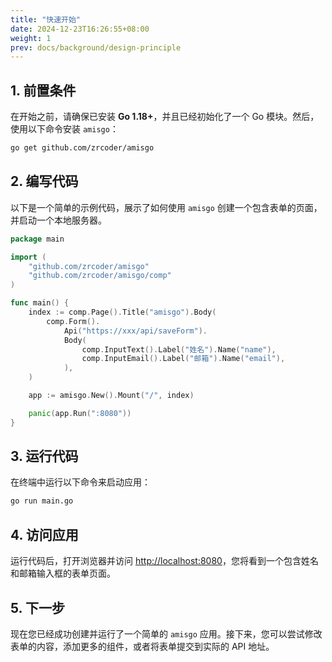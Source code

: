 ```yaml
---
title: "快速开始"
date: 2024-12-23T16:26:55+08:00
weight: 1
prev: docs/background/design-principle
---
```


## 1. 前置条件

在开始之前，请确保已安装 **Go 1.18+**，并且已经初始化了一个 Go 模块。然后，使用以下命令安装 `amisgo`：

```bash
go get github.com/zrcoder/amisgo
```

## 2. 编写代码

以下是一个简单的示例代码，展示了如何使用 `amisgo` 创建一个包含表单的页面，并启动一个本地服务器。

```go
package main

import (
	"github.com/zrcoder/amisgo"
	"github.com/zrcoder/amisgo/comp"
)

func main() {
	index := comp.Page().Title("amisgo").Body(
		comp.Form().
			Api("https://xxx/api/saveForm").
			Body(
				comp.InputText().Label("姓名").Name("name"),
				comp.InputEmail().Label("邮箱").Name("email"),
			),
	)

	app := amisgo.New().Mount("/", index)

	panic(app.Run(":8080"))
}
```

## 3. 运行代码

在终端中运行以下命令来启动应用：

```bash
go run main.go
```

## 4. 访问应用

运行代码后，打开浏览器并访问 [http://localhost:8080](http://localhost:8080)，您将看到一个包含姓名和邮箱输入框的表单页面。

## 5. 下一步

现在您已经成功创建并运行了一个简单的 `amisgo` 应用。接下来，您可以尝试修改表单的内容，添加更多的组件，或者将表单提交到实际的 API 地址。
